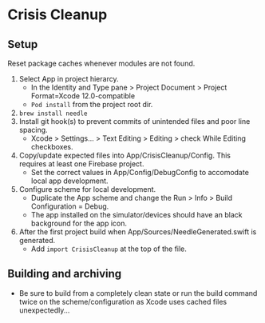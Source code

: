# Crisis Cleanup

## Setup
Reset package caches whenever modules are not found.

1. Select App in project hierarcy.
   - In the Identity and Type pane > Project Document > Project Format=Xcode 12.0-compatible
   - `Pod install` from the project root dir.
1. `brew install needle`
1. Install git hook(s) to prevent commits of unintended files and poor line spacing.
   - Xcode > Settings... > Text Editing > Editing > check While Editing checkboxes.
1. Copy/update expected files into App/CrisisCleanup/Config. This requires at least one Firebase project.
   - Set the correct values in App/Config/DebugConfig to accomodate local app development.
1. Configure scheme for local development.
   - Duplicate the App scheme and change the Run > Info > Build Configuration = Debug.
   - The app installed on the simulator/devices should have an black background for the app icon.
1. After the first project build when App/Sources/NeedleGenerated.swift is generated.
   - Add `import CrisisCleanup` at the top of the file.

## Building and archiving
- Be sure to build from a completely clean state or run the build command twice on the scheme/configuration as Xcode uses cached files unexpectedly...